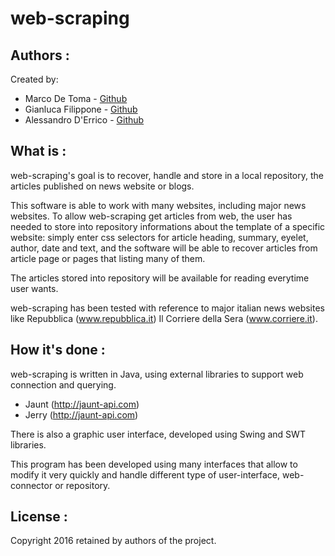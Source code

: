 web-scraping
=========================================

Authors :
-------------------
Created by:

 * Marco De Toma - [Github](https://github.com/detomarco)
 * Gianluca Filippone - [Github](https://github.com/Gianlufil)
 * Alessandro D'Errico - [Github](https://github.com/lamoichenzio)


What is :
-------------------
web-scraping's goal is to recover, handle and store in a local repository, the articles published on news website or blogs.

This software is able to work with many websites, including major news websites.
To allow web-scraping get articles from web, the user has needed to store into repository informations about the template of a specific website: simply enter css selectors for article heading, summary, eyelet, author, date and text, and the software will be able to recover articles from article page or pages that listing many of them.

The articles stored into repository will be available for reading everytime user wants.

web-scraping has been tested with reference to major italian news websites like Repubblica (www.repubblica.it)
Il Corriere della Sera (www.corriere.it).


How it's done :
-------------------
web-scraping is written in Java, using external libraries to support web connection and querying.

 * Jaunt (http://jaunt-api.com)
 * Jerry (http://jaunt-api.com)
 
There is also a graphic user interface, developed using Swing and SWT libraries.

This program has been developed using many interfaces that allow to modify it very quickly and handle different type of user-interface, web-connector or repository.

License :
-------------------
Copyright 2016 retained by authors of the project.
